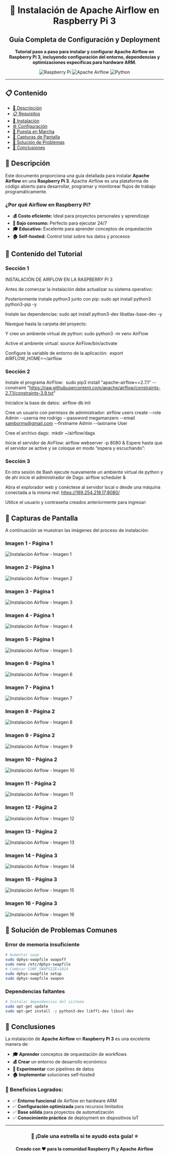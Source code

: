<div align="center">

# 🚁 **Instalación de Apache Airflow en Raspberry Pi 3**

## **Guía Completa de Configuración y Deployment**

**Tutorial paso a paso para instalar y configurar Apache Airflow en Raspberry Pi 3, incluyendo configuración del entorno, dependencias y optimizaciones específicas para hardware ARM.**

![Raspberry Pi](https://img.shields.io/badge/Raspberry%20Pi-3-red?style=for-the-badge&logo=raspberry-pi&logoColor=white)
![Apache Airflow](https://img.shields.io/badge/Apache%20Airflow-2.0+-blue?style=for-the-badge&logo=apache-airflow&logoColor=white)
![Python](https://img.shields.io/badge/Python-3.8+-green?style=for-the-badge&logo=python&logoColor=white)

</div>

---

## 📋 **Contenido**
- [🎯 Descripción](#-descripción)
- [📋 Requisitos](#-requisitos)
- [🔧 Instalación](#-instalación)
- [⚙️ Configuración](#️-configuración)
- [🚀 Puesta en Marcha](#-puesta-en-marcha)
- [📸 Capturas de Pantalla](#-capturas-de-pantalla)
- [🔧 Solución de Problemas](#-solución-de-problemas)
- [📝 Conclusiones](#-conclusiones)

## 🎯 **Descripción**

Este documento proporciona una guía detallada para instalar **Apache Airflow** en una **Raspberry Pi 3**. Apache Airflow es una plataforma de código abierto para desarrollar, programar y monitorear flujos de trabajo programáticamente.

### **¿Por qué Airflow en Raspberry Pi?**
- **💰 Costo eficiente:** Ideal para proyectos personales y aprendizaje
- **🔋 Bajo consumo:** Perfecto para ejecutar 24/7
- **🎓 Educativo:** Excelente para aprender conceptos de orquestación
- **🏠 Self-hosted:** Control total sobre tus datos y procesos


## 📖 **Contenido del Tutorial**

### Sección 1

INSTALACIÓN DE AIRFLOW EN LA RASPBERRY PI 3 
 
Antes de comenzar la instalación debe actualizar su sistema operativo: 
 
Posteriormente instale python3 junto con pip: 
    sudo apt install python3 python3-pip -y 
 
Instale las dependencias: 
    sudo apt install python3-dev libatlas-base-dev -y 
 
Navegue hasta la carpeta del proyecto: 
 
Y cree un ambiente virtual de python: 
sudo python3 -m venv AirFlow 
 
Active el ambiente virtual: 
source AirFlow/bin/activate 
 
Configure la variable de entorno de la aplicación: 
​
export AIRFLOW_HOME=~/airflow 
 
 
 
 


### Sección 2

Instale el programa AirFlow: 
​
sudo pip3 install "apache-airflow==2.7.1" --constraint 
"https://raw.githubusercontent.com/apache/airflow/constraints-2.7.1/constraints-3.9.txt" 
 
Inicialice la base de datos: 
​
airflow db init 
 
Cree un usuario con permisos de administrador: 
airflow users create --role Admin --userna 
me rodrigo --password megamanzero --email samborms@gmail.com --firstname Admin 
--lastname User 
 
Cree el archivo dags: 
​
mkdir ~/airflow/dags
 
 
Inicie el servidor de AirFlow: 
    airflow webserver -p 8080 & 
Espere hasta que el servidor se active y se coloque en modo “espera y escuchando”: 
 
 


### Sección 3

En otra sesión de Bash ejecute nuevamente un ambiente virtual de python y de ahí inicie el 
administrador de Dags: 
    airflow scheduler & 
 
Abra el explorador web y conéctese al servidor local o desde una máquina conectada a la 
misma red: 
https://169.254.218.17:8080/ 
 
Utilice el usuario y contraseña creados anteriormente para ingresar: 
 



## 📸 **Capturas de Pantalla**

A continuación se muestran las imágenes del proceso de instalación:

### Imagen 1 - Página 1

![Instalación Airflow - Imagen 1](imagenes/imagen_pagina_1_1.png)

### Imagen 2 - Página 1

![Instalación Airflow - Imagen 2](imagenes/imagen_pagina_1_2.png)

### Imagen 3 - Página 1

![Instalación Airflow - Imagen 3](imagenes/imagen_pagina_1_3.png)

### Imagen 4 - Página 1

![Instalación Airflow - Imagen 4](imagenes/imagen_pagina_1_4.png)

### Imagen 5 - Página 1

![Instalación Airflow - Imagen 5](imagenes/imagen_pagina_1_5.png)

### Imagen 6 - Página 1

![Instalación Airflow - Imagen 6](imagenes/imagen_pagina_1_6.png)

### Imagen 7 - Página 1

![Instalación Airflow - Imagen 7](imagenes/imagen_pagina_1_7.png)

### Imagen 8 - Página 2

![Instalación Airflow - Imagen 8](imagenes/imagen_pagina_2_1.png)

### Imagen 9 - Página 2

![Instalación Airflow - Imagen 9](imagenes/imagen_pagina_2_2.png)

### Imagen 10 - Página 2

![Instalación Airflow - Imagen 10](imagenes/imagen_pagina_2_3.png)

### Imagen 11 - Página 2

![Instalación Airflow - Imagen 11](imagenes/imagen_pagina_2_4.png)

### Imagen 12 - Página 2

![Instalación Airflow - Imagen 12](imagenes/imagen_pagina_2_5.png)

### Imagen 13 - Página 2

![Instalación Airflow - Imagen 13](imagenes/imagen_pagina_2_6.png)

### Imagen 14 - Página 3

![Instalación Airflow - Imagen 14](imagenes/imagen_pagina_3_1.png)

### Imagen 15 - Página 3

![Instalación Airflow - Imagen 15](imagenes/imagen_pagina_3_2.png)

### Imagen 16 - Página 3

![Instalación Airflow - Imagen 16](imagenes/imagen_pagina_3_3.png)


## 🔧 **Solución de Problemas Comunes**

### **Error de memoria insuficiente**
```bash
# Aumentar swap
sudo dphys-swapfile swapoff
sudo nano /etc/dphys-swapfile
# Cambiar CONF_SWAPSIZE=1024
sudo dphys-swapfile setup
sudo dphys-swapfile swapon
```

### **Dependencias faltantes**
```bash
# Instalar dependencias del sistema
sudo apt-get update
sudo apt-get install -y python3-dev libffi-dev libssl-dev
```

## 📝 **Conclusiones**

La instalación de **Apache Airflow** en **Raspberry Pi 3** es una excelente manera de:

- **🎓 Aprender** conceptos de orquestación de workflows
- **💰 Crear** un entorno de desarrollo económico
- **🔬 Experimentar** con pipelines de datos
- **🏠 Implementar** soluciones self-hosted

### **🎯 Beneficios Logrados:**
- ✅ **Entorno funcional** de Airflow en hardware ARM
- ✅ **Configuración optimizada** para recursos limitados
- ✅ **Base sólida** para proyectos de automatización
- ✅ **Conocimiento práctico** de deployment en dispositivos IoT

<div align="center">

---

### 🎯 **¡Dale una estrella si te ayudó esta guía!** ⭐

**Creado con ❤️ para la comunidad Raspberry Pi y Apache Airflow**

</div>
